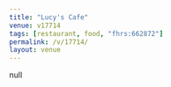 ```yaml
---
title: "Lucy's Cafe"
venue: v17714
tags: [restaurant, food, "fhrs:662872"]
permalink: /v/17714/
layout: venue
---
```

null